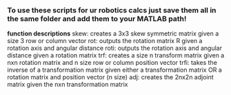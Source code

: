 ### To use these scripts for ur robotics calcs just save them all in the same folder and add them to your MATLAB path!

**function descriptions**
skew: creates a 3x3 skew symmetric matrix given a size 3 row or column vector
rot: outputs the rotation matrix R given a rotation axis and angular distance
roti: outputs the rotation axis and angular distance given a rotation matrix
trf: creates a size n transform matrix given a nxn rotation matrix and n size row or column position vector
trfi: takes the inverse of a transformation matrix given either a transformation matrix OR a rotation matrix and position vector (n size)
adj: creates the 2nx2n adjoint matrix given the nxn transformation matrix
